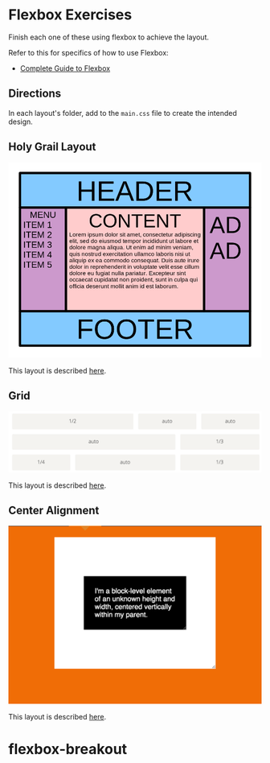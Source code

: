 # Flexbox Exercises

Finish each one of these using flexbox to achieve the layout.

Refer to this for specifics of how to use Flexbox:
* [Complete Guide to Flexbox](https://css-tricks.com/snippets/css/a-guide-to-flexbox/)

## Directions

In each layout's folder, add to the `main.css` file to create the intended design.

## Holy Grail Layout

![Holy Grail Layout](./mockups/holy-grail.png)

This layout is described [here](https://philipwalton.github.io/solved-by-flexbox/demos/holy-grail/).

## Grid

![Grid Layout](./mockups/grid.png)

This layout is described [here](https://philipwalton.github.io/solved-by-flexbox/demos/grids/).

## Center Alignment

![Center Layout](./mockups/center.png)

This layout is described [here](https://philipwalton.github.io/solved-by-flexbox/demos/vertical-centering/).
# flexbox-breakout
